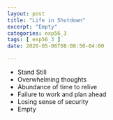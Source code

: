 ```yaml
---
layout: post
title: "Life in Shutdown"
excerpt: "Empty"
categories: exp56_3
tags: [ exp56_3 ]
date: 2020-05-06T08:08:50-04:00

---
```


* Stand Still
* Overwhelming thoughts
* Abundance of time to relive
* Failure to work and plan ahead
* Losing sense of security
* Empty
